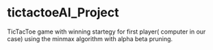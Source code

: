 # tictactoeAI_Project
TicTacToe game with winning startegy for first player( computer in our case) using the minmax algorithm with alpha beta pruning.

